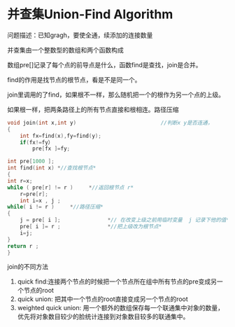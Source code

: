 # 并查集Union-Find Algorithm

问题描述：已知gragh，要使全通，续添加的连接数量

并查集由一个整数型的数组和两个函数构成

数组pre[]记录了每个点的前导点是什么，函数find是查找，join是合并。

find的作用是找节点的根节点，看是不是同一个。

join里调用的了find，如果根不一样，那么随机把一个的根作为另一个点的上级。

如果根一样，把两条路径上的所有节点直接和根相连。路径压缩



```cpp
void join(int x,int y)                           //判断x y是否连通，                                    //如果已经连通，就不用管了 如果不连通，就把它们所在的连通分支合并起,
{
    int fx=find(x),fy=find(y);
    if(fx!=fy）
        pre[fx ]=fy;
```

```c++
int pre[1000 ];
int find(int x) *//查找根节点*
{ 
int r=x;
while ( pre[r] != r )     *//返回根节点 r*
	r=pre[r];
	int i=x , j ;
while( i != r )     *//路径压缩*
{
	j = pre[ i ]; 				*// 在改变上级之前用临时变量  j 记录下他的值* 
	pre[ i ]= r ; 				*//把上级改为根节点*
	i=j;
}
return r ;
}
```



join的不同方法

1. quick find:连接两个节点的时候把一个节点所在组中所有节点的pre变成另一个节点的root
2. quick union: 把其中一个节点的root直接变成另一个节点的root
3. weighted quick union: 用一个额外的数组保存每一个联通集中对象的数量，优先将对象数目较少的脸统计连接到对象数目较多的联通集中。